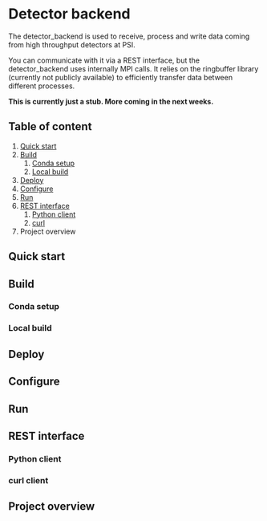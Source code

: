 # Detector backend

The detector_backend is used to receive, process and write data coming from high throughput detectors at PSI.

You can communicate with it via a REST interface, but the detector_backend uses internally MPI calls. It relies on the 
ringbuffer library (currently not publicly available) to efficiently transfer data between different processes.

**This is currently just a stub. More coming in the next weeks.**

## Table of content
1. [Quick start](#quick_start)
2. [Build](#build)
    1. [Conda setup](#conda_setup)
    2. [Local build](#local_build)
3. [Deploy](#depoy)
4. [Configure](#configure)
5. [Run](#run)
6. [REST interface](#rest_api)
    1. [Python client](#python_client)
    2. [curl](#curl_client)
7. Project overview

<a id="quick_start"></a>
## Quick start

<a id="build"></a>
## Build

<a id="conda_setup"></a>
### Conda setup

<a id="local_build"></a>
### Local build

<a id="deploy"></a>
## Deploy

<a id="Configure"></a>
## Configure

<a id="run"></a>
## Run

<a id="rest_api"></a>
## REST interface

<a id="python_client"></a>
### Python client

<a id="curl_client"></a>
### curl client

<a id="project_overview"></a>
## Project overview